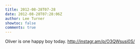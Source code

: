 ```yaml
---
title: 2012-08-28T07-28
date: 2012-08-28T07:28:06Z
author: Lee Turner
showtoc: false
comments: true
---
```


Oliver is one happy boy today.  http://instagr.am/p/O3QWsusi0S/

